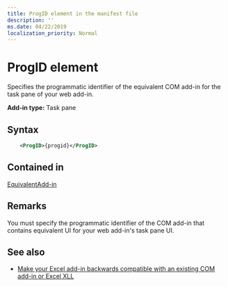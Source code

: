 ```yaml
---
title: ProgID element in the manifest file
description: ''
ms.date: 04/22/2019
localization_priority: Normal
---
```


# ProgID element

Specifies the programmatic identifier of the equivalent COM add-in for the task pane of your web add-in.

**Add-in type:** Task pane

## Syntax

```XML
    <ProgID>{progid}</ProgID>  
```

## Contained in

[EquivalentAdd-in](equivalentaddin.md)

## Remarks

You must specify the programmatic identifier of the COM add-in that contains equivalent UI for your web add-in's task pane UI.

## See also

- [Make your Excel add-in backwards compatible with an existing COM add-in or Excel XLL](/office/dev/add-ins/excel/make-your-excel-add-in-backwards-compatible-with-com-add-in-or-xll.md)